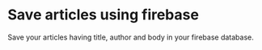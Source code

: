 # Save articles using firebase
Save your articles having title, author and body in your firebase database.
